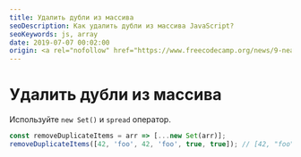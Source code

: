 ```yaml
---
title: Удалить дубли из массива
seoDescription: Как удалить дубли из массива JavaScript?
seoKeywords: js, array
date: 2019-07-07 00:02:00
origin: <a rel="nofollow" href="https://www.freecodecamp.org/news/9-neat-javascript-tricks-e2742f2735c3/" target="_blank">Learn these neat JavaScript tricks in less than 5 minutes</a>
---
```

# Удалить дубли из массива

Используйте ```new Set()``` и ```spread``` оператор.

```js
const removeDuplicateItems = arr => [...new Set(arr)];
removeDuplicateItems([42, 'foo', 42, 'foo', true, true]); // [42, "foo", true]
```
